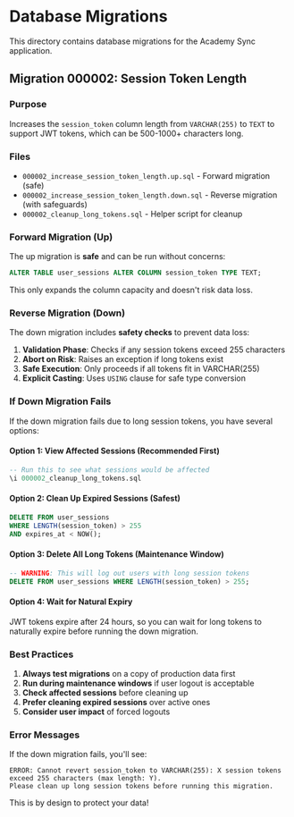 # Database Migrations

This directory contains database migrations for the Academy Sync application.

## Migration 000002: Session Token Length

### Purpose
Increases the `session_token` column length from `VARCHAR(255)` to `TEXT` to support JWT tokens, which can be 500-1000+ characters long.

### Files
- `000002_increase_session_token_length.up.sql` - Forward migration (safe)
- `000002_increase_session_token_length.down.sql` - Reverse migration (with safeguards)
- `000002_cleanup_long_tokens.sql` - Helper script for cleanup

### Forward Migration (Up)
The up migration is **safe** and can be run without concerns:
```sql
ALTER TABLE user_sessions ALTER COLUMN session_token TYPE TEXT;
```

This only expands the column capacity and doesn't risk data loss.

### Reverse Migration (Down)
The down migration includes **safety checks** to prevent data loss:

1. **Validation Phase**: Checks if any session tokens exceed 255 characters
2. **Abort on Risk**: Raises an exception if long tokens exist
3. **Safe Execution**: Only proceeds if all tokens fit in VARCHAR(255)
4. **Explicit Casting**: Uses `USING` clause for safe type conversion

### If Down Migration Fails

If the down migration fails due to long session tokens, you have several options:

#### Option 1: View Affected Sessions (Recommended First)
```sql
-- Run this to see what sessions would be affected
\i 000002_cleanup_long_tokens.sql
```

#### Option 2: Clean Up Expired Sessions (Safest)
```sql
DELETE FROM user_sessions 
WHERE LENGTH(session_token) > 255 
AND expires_at < NOW();
```

#### Option 3: Delete All Long Tokens (Maintenance Window)
```sql
-- WARNING: This will log out users with long session tokens
DELETE FROM user_sessions WHERE LENGTH(session_token) > 255;
```

#### Option 4: Wait for Natural Expiry
JWT tokens expire after 24 hours, so you can wait for long tokens to naturally expire before running the down migration.

### Best Practices

1. **Always test migrations** on a copy of production data first
2. **Run during maintenance windows** if user logout is acceptable
3. **Check affected sessions** before cleaning up
4. **Prefer cleaning expired sessions** over active ones
5. **Consider user impact** of forced logouts

### Error Messages

If the down migration fails, you'll see:
```
ERROR: Cannot revert session_token to VARCHAR(255): X session tokens exceed 255 characters (max length: Y). 
Please clean up long session tokens before running this migration.
```

This is by design to protect your data!
